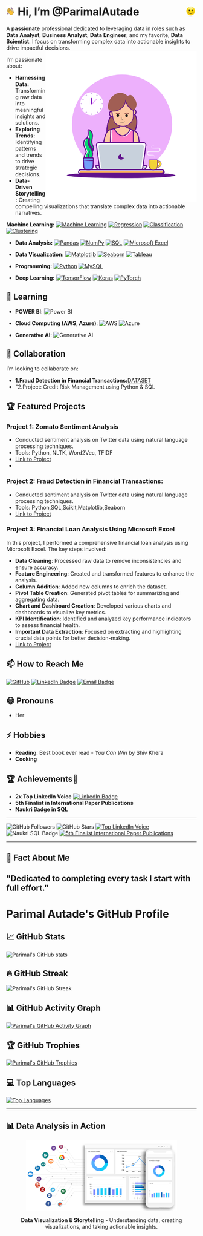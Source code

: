 
# <img src="https://github.com/ParimalA24-DS/ParimalA24-DS/blob/main/DSPROFILEIMAGES/h.gif" width="30" align="left" alt="Waving Hand"> Hi, I’m @ParimalAutade <img src="https://github.com/ParimalA24-DS/ParimalA24-DS/blob/main/DSPROFILEIMAGES/facesmile.gif" width="30" align="right" alt="Smiling Face">

A **passionate** professional dedicated to leveraging data in roles such as **Data Analyst**, **Business Analyst**, **Data Engineer**, and my favorite, **Data Scientist**. I focus on transforming complex data into actionable insights to drive impactful decisions.
<img align="right" alt="Data Analyst Woman" width="400" src="https://github.com/ParimalA24-DS/ParimalA24-DS/blob/main/DSPROFILEIMAGES/DA.gif"/>

I’m passionate about:
- **Harnessing Data:** Transforming raw data into meaningful insights and solutions. 
- **Exploring Trends:** Identifying patterns and trends to drive strategic decisions.
- **Data-Driven Storytelling:** Creating compelling visualizations that translate complex data into actionable narratives.

**Machine Learning:** 
  [![Machine Learning](https://img.shields.io/badge/-Machine%20Learning-brightgreen)](https://github.com/ParimalA24-DS)
  [![Regression](https://img.shields.io/badge/-Regression-orange)](https://github.com/ParimalA24-DS)
  [![Classification](https://img.shields.io/badge/-Classification-yellow)](https://github.com/ParimalA24-DS)
  [![Clustering](https://img.shields.io/badge/-Clustering-blue)](https://github.com/ParimalA24-DS)
  
- **Data Analysis:** 
  [![Pandas](https://img.shields.io/badge/-Pandas-black)](https://github.com/ParimalA24-DS)
  [![NumPy](https://img.shields.io/badge/-NumPy-lightgrey)](https://github.com/ParimalA24-DS)
  [![SQL](https://img.shields.io/badge/-SQL-red)](https://github.com/ParimalA24-DS)
  [![Microsoft Excel](https://img.shields.io/badge/-Excel-green)](https://github.com/ParimalA24-DS)
  
- **Data Visualization:** 
  [![Matplotlib](https://img.shields.io/badge/-Matplotlib-blueviolet)](https://github.com/ParimalA24-DS)
  [![Seaborn](https://img.shields.io/badge/-Seaborn-9cf)](https://github.com/ParimalA24-DS)
  [![Tableau](https://img.shields.io/badge/-Tableau-ff69b4)](https://github.com/ParimalA24-DS)

- **Programming:** 
  [![Python](https://img.shields.io/badge/-Python-yellowgreen)](https://github.com/ParimalA24-DS)
  [![MySQL](https://img.shields.io/badge/-MySQL-blue)](https://github.com/ParimalA24-DS)
  
- **Deep Learning:** 
  [![TensorFlow](https://img.shields.io/badge/-TensorFlow-orange)](https://github.com/ParimalA24-DS)
  [![Keras](https://img.shields.io/badge/-Keras-red)](https://github.com/ParimalA24-DS)
  [![PyTorch](https://img.shields.io/badge/-PyTorch-lightgrey)](https://github.com/ParimalA24-DS)

## 🌱 Learning
- **POWER BI**: 
  ![Power BI](https://img.shields.io/badge/-Power%20BI-yellow)
  
- **Cloud Computing (AWS, Azure)**:
  ![AWS](https://img.shields.io/badge/-AWS-orange)
  ![Azure](https://img.shields.io/badge/-Azure-blue)
  
- **Generative AI**:
  ![Generative AI](https://img.shields.io/badge/-Generative%20AI-blueviolet)

## 💞️ Collaboration
I’m looking to collaborate on:
-  **1.Fraud Detection in Financial Transactions:**[DATASET](https://drive.google.com/file/d/1SjSUQ4VXdPcZUcMcrWjHujBtpLUPbFrU/view?usp=drive_link)
- "2.Project: Credit Risk Management using Python & SQL

## 🏆 Featured Projects
### Project 1: Zomato Sentiment Analysis
- Conducted sentiment analysis on Twitter data using natural language processing techniques.
- Tools: Python, NLTK, Word2Vec, TFIDF
- [Link to Project](https://github.com/ParimalA24-DS/DATA-SCIENCE-INTERNSHIP-PROJECT)
- 
### Project 2: Fraud Detection in Financial Transactions:
- Conducted sentiment analysis on Twitter data using natural language processing techniques.
- Tools: Python,SQL,Scikit,Matplotlib,Seaborn
- [Link to Project](https://drive.google.com/file/d/1SjSUQ4VXdPcZUcMcrWjHujBtpLUPbFrU/view?usp=drive_link)

### Project 3: Financial Loan Analysis Using Microsoft Excel
In this project, I performed a comprehensive financial loan analysis using Microsoft Excel. The key steps involved:
- **Data Cleaning**: Processed raw data to remove inconsistencies and ensure accuracy.
- **Feature Engineering**: Created and transformed features to enhance the analysis.
- **Column Addition**: Added new columns to enrich the dataset.
- **Pivot Table Creation**: Generated pivot tables for summarizing and aggregating data.
- **Chart and Dashboard Creation**: Developed various charts and dashboards to visualize key metrics.
- **KPI Identification**: Identified and analyzed key performance indicators to assess financial health.
- **Important Data Extraction**: Focused on extracting and highlighting crucial data points for better decision-making.
- [Link to Project](https://github.com/ParimalA24-DS/DATA-ANALYST-WORK/tree/main/4.MICROSFT-EXCEL-DATA-ANALYST/1.Finance-DomainMsExcel-Dashboard)
## 📫 How to Reach Me

[![GitHub](https://img.shields.io/badge/GitHub-Profile-blue)](https://github.com/ParimalA24-DS)
[![LinkedIn Badge](https://img.shields.io/badge/-LinkedIn-blue?style=flat-square&logo=Linkedin&logoColor=white&link=https://www.linkedin.com/in/parimalautade)](https://www.linkedin.com/in/parimalautade)
[![Email Badge](https://img.shields.io/badge/Email-D14836?style=flat-square&logo=gmail&logoColor=white)](mailto:parimalautade24@gmail.com)


## 😄 Pronouns
- Her

## ⚡ Hobbies
- **Reading**: Best book ever read - *You Can Win* by Shiv Khera
- **Cooking**

## 🏆 Achievements🎉
- **2x Top LinkedIn Voice** [![LinkedIn Badge](https://img.shields.io/badge/-LinkedIn-blue?style=flat-square&logo=Linkedin&logoColor=white&link=https://www.linkedin.com/in/parimalautade)](https://www.linkedin.com/in/parimalautade)
- **5th Finalist in International Paper Publications**
- **Naukri Badge in SQL**
--- 
![GitHub Followers](https://img.shields.io/github/followers/ParimalA24-DS?label=Followers&style=social)
![GitHub Stars](https://img.shields.io/github/stars/ParimalA24-DS?label=Stars&style=social)
[![Top LinkedIn Voice](https://img.shields.io/badge/Top_LinkedIn_Voice_2x-blue?style=flat&logo=linkedin)](https://www.linkedin.com/in/parimalautade)
![Naukri SQL Badge](https://img.shields.io/badge/Naukri_SQL_Badge-blue?style=flat&logo=naukri)
[![5th Finalist International Paper Publications](https://img.shields.io/badge/5th_Finalist_International_Paper_Publications-green?style=flat)](https://github.com/ParimalA24-DS/ParimalA24-DS/blob/main/DSPROFILEIMAGES/my%20achievememnt%20in%202012%20final%20paper.PNG)

---

## 🎉 Fact About Me
**"Dedicated to completing every task I start with full effort."**
---
# Parimal Autade's GitHub Profile

## 📈 GitHub Stats

![Parimal's GitHub stats](https://github-readme-stats.vercel.app/api?username=ParimalA24-DS&show_icons=true&theme=radical)

## 🔥 GitHub Streak

![Parimal's GitHub Streak](https://github-readme-streak-stats.herokuapp.com/?user=ParimalA24-DS&theme=radical)

## 📊 GitHub Activity Graph

[![Parimal's GitHub Activity Graph](https://github-readme-activity-graph.vercel.app/graph?username=ParimalA24-DS&theme=react-dark)](https://github.com/ParimalA24-DS)

## 🏆 GitHub Trophies

[![Parimal's GitHub Trophies](https://github-profile-trophy.vercel.app/?username=ParimalA24-DS&theme=algolia)](https://github.com/ParimalA24-DS)

## 💻 Top Languages

[![Top Languages](https://github-readme-stats.vercel.app/api/top-langs/?username=ParimalA24-DS&layout=compact&theme=radical)](https://github.com/ParimalA24-DS)

---
## 📊 Data Analysis in Action

<p align="center">
    <img src="https://github.com/ParimalA24-DS/ParimalA24-DS/blob/main/DSPROFILEIMAGES/31.gif" alt="Data Analyst GIF" width="400" />
</p>

<p align="center">
    <strong>Data Visualization & Storytelling</strong> - Understanding data, creating visualizations, and taking actionable insights.
</p>
